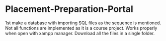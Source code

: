 # Placement-Preparation-Portal

1st make a database with importing SQL files as the sequence is mentioned.
Not all functions are implemented as it is a course project.
Works properly when open with xampp manager.
Download all the files in a single folder.
